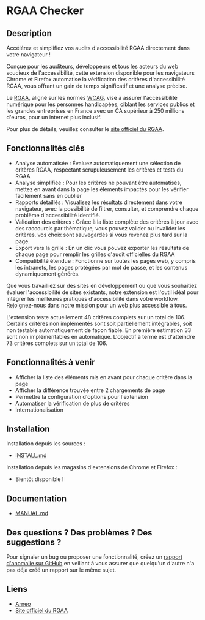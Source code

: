 # RGAA Checker

## Description

Accélérez et simplifiez vos audits d'accessibilité RGAA directement dans votre navigateur !

Conçue pour les auditeurs, développeurs et tous les acteurs du web soucieux de l'accessibilité, cette extension disponible pour les navigateurs Chrome et Firefox automatise la vérification des critères d'accessibilité RGAA, vous offrant un gain de temps significatif et une analyse précise.

Le [RGAA](https://fr.wikipedia.org/wiki/R%C3%A9f%C3%A9rentiel_g%C3%A9n%C3%A9ral_d%27am%C3%A9lioration_de_l%27accessibilit%C3%A9), aligné sur les normes [WCAG](https://en.wikipedia.org/wiki/Web_Content_Accessibility_Guidelines), vise à assurer l'accessibilité numérique pour les personnes handicapées, ciblant les services publics et les grandes entreprises en France avec un CA supérieur à 250 millions d'euros, pour un internet plus inclusif.

Pour plus de détails, veuillez consulter le [site officiel du RGAA](https://accessibilite.numerique.gouv.fr/).

## Fonctionnalités clés

  - Analyse automatisée : Évaluez automatiquement une sélection de critères RGAA, respectant scrupuleusement les critères et tests du RGAA
  - Analyse simplifiée : Pour les critères ne pouvant être automatisés, mettez en avant dans la page les éléments impactés pour les vérifier facilement sans en oublier
  - Rapports détaillés : Visualisez les résultats directement dans votre navigateur, avec la possibilité de filtrer, consulter, et comprendre chaque problème d'accessibilité identifié.
  - Validation des critères : Grâce à la liste complète des critères à jour avec des raccourcis par thématique, vous pouvez valider ou invalider les critères. vos choix sont sauvegardés si vous revenez plus tard sur la page.
  - Export vers la grille : En un clic vous pouvez exporter les résultats de chaque page pour remplir les grilles d'audit officielles du RGAA
  - Compatibilité étendue : Fonctionne sur toutes les pages web, y compris les intranets, les pages protégées par mot de passe, et les contenus dynamiquement générés.

Que vous travailliez sur des sites en développement ou que vous souhaitiez évaluer l'accessibilité de sites existants, notre extension est l'outil idéal pour intégrer les meilleures pratiques d'accessibilité dans votre workflow. Rejoignez-nous dans notre mission pour un web plus accessible à tous.

L'extension teste actuellement 48 critères complets sur un total de 106. Certains critères non implémentés sont soit partiellement intégrables, soit non testable automatiquement de façon fiable. En première estimation 33 sont non implémentables en automatique. L'objectif à terme est d'atteindre 73 critères complets sur un total de 106.

## Fonctionnalités à venir

  - Afficher la liste des éléments mis en avant pour chaque critère dans la page
  - Afficher la différence trouvée entre 2 chargements de page
  - Permettre la configuration d'options pour l'extension
  - Automatiser la vérification de plus de critères
  - Internationalisation

## Installation

Installation depuis les sources :

  - [INSTALL.md](INSTALL.md)

Installation depuis les magasins d'extensions de Chrome et Firefox :

  - Bientôt disponible !

## Documentation

  - [MANUAL.md](MANUAL.md)

## Des questions ? Des problèmes ? Des suggestions ?

Pour signaler un bug ou proposer une fonctionnalité, créez un [rapport d'anomalie sur GitHub](https://github.com/arneoio/rgaa-checker/issues) en veillant à vous assurer que quelqu'un d'autre n'a pas déjà créé un rapport sur le même sujet.

## Liens

  - [Arneo](https://www.arneo.io)
  - [Site officiel du RGAA](https://accessibilite.numerique.gouv.fr/)

